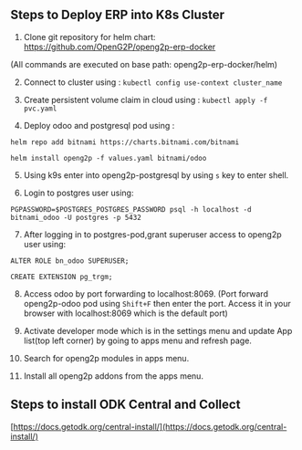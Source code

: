 ## Steps to Deploy ERP into K8s Cluster

1. Clone git repository for helm chart: https://github.com/OpenG2P/openg2p-erp-docker

(All commands are executed on base path: openg2p-erp-docker/helm)

2. Connect to cluster using :
`kubectl config use-context cluster_name`

3. Create persistent volume claim in cloud using :
`kubectl apply -f pvc.yaml`


4. Deploy odoo and postgresql pod using :
 
 `helm repo add bitnami https://charts.bitnami.com/bitnami`
 
 `helm install openg2p -f values.yaml bitnami/odoo`


5. Using k9s enter into openg2p-postgresql by using `s` key to enter shell.

6. Login to postgres user using:

`PGPASSWORD=$POSTGRES_POSTGRES_PASSWORD psql -h localhost -d bitnami_odoo -U postgres -p 5432`

7. After logging in to postgres-pod,grant superuser access to openg2p user using:

`ALTER ROLE bn_odoo SUPERUSER;`

`CREATE EXTENSION pg_trgm;`

8.  Access odoo by port forwarding to localhost:8069.
(Port forward openg2p-odoo pod using `Shift+F` then enter the port. Access it in your browser with localhost:8069 which is the default port)

9. Activate developer mode which is in the settings menu and update App list(top left corner) by going to apps menu and refresh page.

10. Search for openg2p modules in apps menu.

11. Install all openg2p addons from the apps menu.

## Steps to install ODK Central and Collect

[https://docs.getodk.org/central-install/](https://docs.getodk.org/central-install/)
